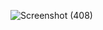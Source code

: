 ![Screenshot (408)](https://github.com/user-attachments/assets/2fbd973f-ad85-4a72-b7cf-9882341537c9)
